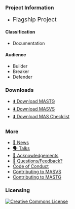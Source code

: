 ### Project Information

- <i class="fas fa-flag" style="font-size: 1.3em; color:#2ADA08;"></i>
  <span style="font-size: 1.3em;">Flagship Project</span>

#### Classification

- <i class="fas fa-book" style="color:#233e81;"></i> Documentation

#### Audience

- <i class="fas fa-toolbox" style="color:#233e81;"></i> Builder
- <i class="fas fa-hammer" style="color:#233e81;"></i> Breaker
- <i class="fas fa-shield-alt" style="color:#233e81;"></i> Defender

### Downloads

- [⬇️ Download MASTG](https://github.com/OWASP/owasp-mstg/releases)
- [⬇️ Download MASVS](https://github.com/OWASP/owasp-masvs/releases)
- [⬇️ Download MAS Checklist](https://github.com/OWASP/owasp-mstg/releases)

### More

- [📢 News](https://github.com/OWASP/owasp-mstg/blob/master/docs/news.md)
- [🗣️ Talks](https://github.com/OWASP/owasp-mstg/blob/master/docs/talks.md)
- [🙏 Acknowledgements](https://github.com/OWASP/owasp-mstg/blob/master/Document/0x02c-Acknowledgements.md)
- [💬 Questions/Feedback?](https://github.com/OWASP/owasp-mstg/discussions)
- [Code of Conduct](https://github.com/OWASP/owasp-mstg/blob/master/CODE_OF_CONDUCT.md)
- [Contributing to MASVS](https://github.com/OWASP/owasp-masvs/blob/master/CONTRIBUTING.md)
- [Contributing to MASTG](https://github.com/OWASP/owasp-mstg/blob/master/CONTRIBUTING.md)

### Licensing

[![Creative Commons License](https://licensebuttons.net/l/by-sa/4.0/88x31.png)](https://creativecommons.org/licenses/by-sa/4.0/ "CC BY-SA 4.0")
